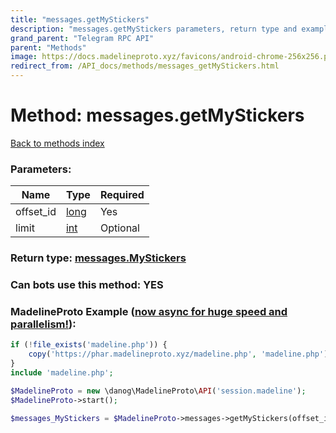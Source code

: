 ```yaml
---
title: "messages.getMyStickers"
description: "messages.getMyStickers parameters, return type and example"
grand_parent: "Telegram RPC API"
parent: "Methods"
image: https://docs.madelineproto.xyz/favicons/android-chrome-256x256.png
redirect_from: /API_docs/methods/messages_getMyStickers.html
---
```

# Method: messages.getMyStickers
[Back to methods index](index.html)



### Parameters:

| Name     |    Type       | Required |
|----------|---------------|----------|
|offset\_id|[long](/API_docs/types/long.html) | Yes|
|limit|[int](/API_docs/types/int.html) | Optional|


### Return type: [messages.MyStickers](/API_docs/types/messages.MyStickers.html)

### Can bots use this method: **YES**


### MadelineProto Example ([now async for huge speed and parallelism!](https://docs.madelineproto.xyz/docs/ASYNC.html)):


```php
if (!file_exists('madeline.php')) {
    copy('https://phar.madelineproto.xyz/madeline.php', 'madeline.php');
}
include 'madeline.php';

$MadelineProto = new \danog\MadelineProto\API('session.madeline');
$MadelineProto->start();

$messages_MyStickers = $MadelineProto->messages->getMyStickers(offset_id: $long, limit: $int, );
```

